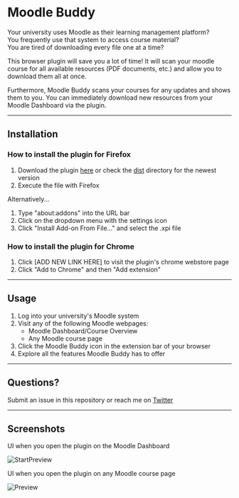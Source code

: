 # Moodle Buddy

Your university uses Moodle as their learning management platform? </br>
You frequently use that system to access course material?  </br>
You are tired of downloading every file one at a time?

This browser plugin will save you a lot of time! It will scan your moodle course for all available resources (PDF documents, etc.) and allow you to download them all at once. 

Furthermore, Moodle Buddy scans your courses for any updates and shows them to you. You can immediately download new resources from your Moodle Dashboard via the plugin.

---

## Installation

### How to install the plugin for **Firefox**

1. Download the plugin [here](https://raw.githubusercontent.com/marcelreppi/moodle-buddy/master/dist/moodle-buddy-1.0-fx.xpi) or check the [dist](https://github.com/marcelreppi/moodle-buddy/tree/master/dist) directory for the newest version
2. Execute the file with Firefox

Alternatively...

1. Type "about:addons" into the URL bar
2. Click on the dropdown menu with the settings icon
3. Click "Install Add-on From File..." and select the .xpi file

### How to install the plugin for **Chrome**

1. Click [ADD NEW LINK HERE] to visit the plugin's chrome webstore page
2. Click "Add to Chrome" and then "Add extension"

---

## Usage

1. Log into your university's Moodle system
2. Visit any of the following Moodle webpages:
    * Moodle Dashboard/Course Overview
    * Any Moodle course page
3. Click the Moodle Buddy icon in the extension bar of your browser
4. Explore all the features Moodle Buddy has to offer

---

## Questions?

Submit an issue in this repository or reach me on [Twitter](https://twitter.com/marcelreppi)

---

## Screenshots

UI when you open the plugin on the Moodle Dashboard

![StartPreview](https://raw.githubusercontent.com/marcelreppi/moodle-buddy/master/screenshots/startpage.png "Plugin Preview")

UI when you open the plugin on any Moodle course page

![Preview](https://raw.githubusercontent.com/marcelreppi/moodle-buddy/master/screenshots/coursepage.png "Plugin Preview")